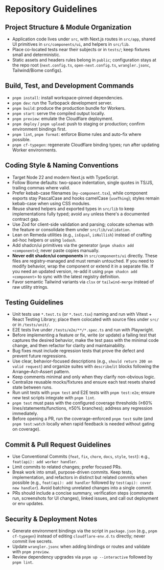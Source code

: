 Repository Guidelines
=====================

## Project Structure & Module Organization
- Application code lives under `src`, with Next.js routes in `src/app`, shared UI primitives in `src/components/ui`, and helpers in `src/lib`.
- Place co-located tests near their subjects or in `tests/`; keep fixtures small and deterministic.
- Static assets and headers rules belong in `public`; configuration stays at the repo root (`next.config.ts`, `open-next.config.ts`, `wrangler.jsonc`, Tailwind/Biome configs).

## Build, Test, and Development Commands
- `pnpm install`: install workspace-pinned dependencies.
- `pnpm dev`: run the Turbopack development server.
- `pnpm build`: produce the production bundle for Workers.
- `pnpm start`: serve the compiled output locally.
- `pnpm preview`: emulate the Cloudflare deployment.
- `pnpm deploy` / `pnpm upload`: push to staging or production; confirm environment bindings first.
- `pnpm lint`, `pnpm format`: enforce Biome rules and auto-fix where possible.
- `pnpm cf-typegen`: regenerate Cloudflare binding types; run after updating Worker environments.

## Coding Style & Naming Conventions
- Target Node 22 and modern Next.js with TypeScript.
- Follow Biome defaults: two-space indentation, single quotes in TS/JS, trailing commas where valid.
- Prefer kebab-case filenames (`my-component.tsx`), while component exports stay PascalCase and hooks camelCase (`useThing`); styles remain kebab-case when using CSS modules.
- Reuse shared helpers and exported types in `src/lib` to keep implementations fully typed; avoid `any` unless there's a documented contract gap.
- Use Zod for client-side validation and parsing; colocate schemas with the feature or consolidate them under `src/lib/validation`.
- Lean on Remeda utilities (e.g., `isEqual`, `isNullish`) instead of crafting ad-hoc helpers or using `lodash`.
- Add shadcn/ui primitives via the generator (`pnpm shadcn add <component>`); never paste copies manually.
- **Never edit shadcn/ui components** in `src/components/ui` directly. These files are registry-managed and must remain
  untouched. If you need to modify behavior, wrap the component or extend it in a separate file. If you need an updated
  version, re-add it using `pnpm shadcn add <component>` to sync with the latest registry definition.
- Favor semantic Tailwind variants via `clsx` or `tailwind-merge` instead of raw utility strings.

## Testing Guidelines

- Unit tests use `*.test.ts` (or `*.test.tsx`) naming and run with Vitest + React Testing Library; place them colocated
  with source files under `src/` or in `/tests/unit/`.
- E2E tests live under `/tests/e2e/**/*.spec.ts` and run with Playwright.
- Before implementing a feature or fix, write (or update) a failing test that captures the desired behavior, make the test pass with the minimal code change, and then refactor for clarity and maintainability.
- Bug fixes must include regression tests that prove the defect and prevent future regressions.
- Use clear, behavior-focused descriptions (e.g., `should return 200 on valid request`) and organize suites with
  `describe`/`it` blocks following the Arrange–Act–Assert pattern.
- Keep comments minimal and only when they clarify non-obvious logic.
- Centralize reusable mocks/fixtures and ensure each test resets shared state between runs.
- Run unit tests with `pnpm test` and E2E tests with `pnpm test:e2e`; ensure new test scripts integrate with
  `pnpm lint`.
- `pnpm test` must pass with the configured coverage thresholds (≥60% lines/statements/functions, ≥50% branches);
  address any regression immediately.
- Before opening a PR, run the coverage-enforced `pnpm test` suite (and `pnpm test:watch` locally when rapid feedback is
  needed without gating on coverage).

## Commit & Pull Request Guidelines
- Use Conventional Commits (`feat`, `fix`, `chore`, `docs`, `style`, `test`): e.g., `feat(api): add worker handler`.
- Limit commits to related changes; prefer focused PRs.
- Break work into small, purpose-driven commits. Keep tests, implementation, and refactors in distinct but related commits when possible (e.g., `feat(api): add handler` followed by `test(api): cover new handler`). Avoid batching unrelated changes into a single commit.
- PRs should include a concise summary, verification steps (commands run, screenshots for UI changes), linked issues, and call out deployment or env updates.

## Security & Deployment Notes
- Generate environment bindings via the script in `package.json` (e.g., `pnpm cf-typegen`) instead of editing `cloudflare-env.d.ts` directly; never commit live secrets.
- Update `wrangler.jsonc` when adding bindings or routes and validate with `pnpm preview`.
- Review dependency upgrades via `pnpm up --interactive` followed by `pnpm lint`.
